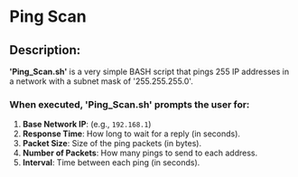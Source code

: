 # Ping Scan

## Description:

**'Ping_Scan.sh'** is a very simple BASH script that pings 255 IP addresses in a network with a subnet mask of '255.255.255.0'.

### When executed, 'Ping_Scan.sh' prompts the user for:

1. **Base Network IP**: (e.g., `192.168.1`)
2. **Response Time**: How long to wait for a reply (in seconds).
3. **Packet Size**: Size of the ping packets (in bytes).
4. **Number of Packets**: How many pings to send to each address.
5. **Interval**: Time between each ping (in seconds).
